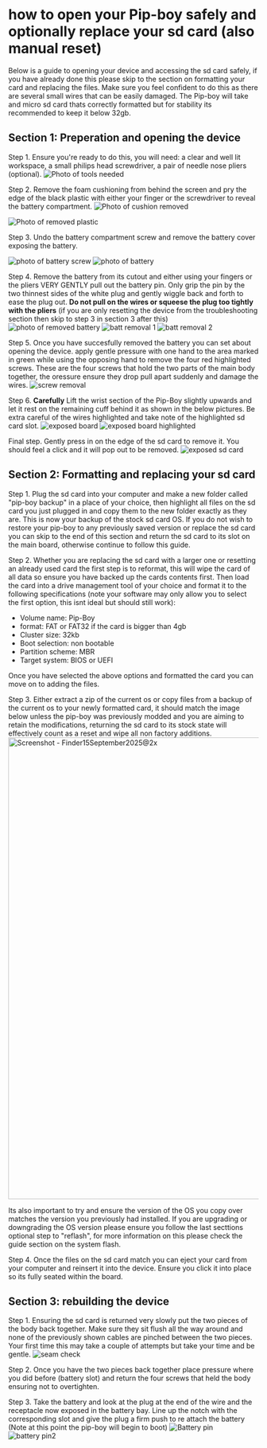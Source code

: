 # how to open your Pip-boy safely and optionally replace your sd card (also manual reset)

Below is a guide to opening your device and accessing the sd card safely, if you have already done this please skip to the section on formatting your card and replacing the files. Make sure you feel confident to do this as there are several small wires that can be easily damaged. The Pip-boy will take and micro sd card thats correctly formatted but for stability its recommended to keep it below 32gb.

## Section 1: Preperation and opening the device

Step 1. Ensure you're ready to do this, you will need: a clear and well lit workspace, a small philips head screwdriver, a pair of needle nose pliers (optional).
![Photo of tools needed](https://github.com/user-attachments/assets/6a2337fd-fe8f-4cc3-af88-88a99baf9df6)

Step 2. Remove the foam cushioning from behind the screen and pry the edge of the black plastic with either your finger or the screwdriver to reveal the battery compartment. 
![Photo of cushion removed](https://github.com/user-attachments/assets/375d94ff-3150-4a33-87c2-e1eb165f19d8)

![Photo of removed plastic](https://github.com/user-attachments/assets/d60430ef-595c-45fa-a31a-34b0018259a9)

Step 3. Undo the battery compartment screw and remove the battery cover exposing the battery.

![photo of battery screw](https://github.com/user-attachments/assets/02bb2cbc-e5a6-4a24-b61a-a27af8d37bcc)
![photo of battery](https://github.com/user-attachments/assets/a70181c3-3ed8-446a-9204-2cdd28bb7cef)

Step 4. Remove the battery from its cutout and either using your fingers or the pliers VERY GENTLY pull out the battery pin. Only grip the pin by the two thinnest sides of the white plug and gently wiggle back and forth to ease the plug out. **Do not pull on the wires or squeese the plug too tightly with the pliers** (if you are only resetting the device from the troubleshooting section then skip to step 3 in section 3 after this)
![photo of removed battery](https://github.com/user-attachments/assets/53c1f548-bed7-4e05-aae4-6a9d2c2cefa7)
![batt removal 1](https://github.com/user-attachments/assets/d1b4dcf8-0acd-4789-b90f-4122e0efab31)
![batt removal 2](https://github.com/user-attachments/assets/03517fde-8083-4b6e-8ba5-503c2694f6ce)

Step 5. Once you have succesfully removed the battery you can set about opening the device. apply gentle pressure with one hand to the area marked in green while using the opposing hand to remove the four red highlighted screws. These are the four screws that hold the two parts of the main body together, the oressure ensure they drop pull apart suddenly and damage the wires.
![screw removal](https://github.com/user-attachments/assets/7a5d896b-ff3f-420d-8390-56a411ebf281)

Step 6. **Carefully** Lift the wrist section of the Pip-Boy slightly upwards and let it rest on the remaining cuff behind it as shown in the below pictures. Be extra careful of the wires highlighted and take note of the highlighted sd card slot.
![exposed board](https://github.com/user-attachments/assets/cd690eb3-90db-4a4b-9c0c-05c33e298f5b)
![exposed board highlighted](https://github.com/user-attachments/assets/737ce987-9467-40dc-a3e9-a7037e728e54)

Final step. Gently press in on the edge of the sd card to remove it. You should feel a click and it will pop out to be removed.
![exposed sd card](https://github.com/user-attachments/assets/a4559957-9989-4500-90ac-30a040e31c6d)


## Section 2: Formatting and replacing your sd card

Step 1. Plug the sd card into your computer and make a new folder called "pip-boy backup" in a place of your choice, then highlight all files on the sd card you just plugged in and copy them to the new folder exactly as they are. This is now your backup of the stock sd card OS. If you do not wish to restore your pip-boy to any previously saved version or replace the sd card you can skip to the end of this section and return the sd card to its slot on the main board, otherwise continue to follow this guide.

Step 2. Whether you are replacing the sd card with a larger one or resetting an already used card the first step is to reformat, this will wipe the card of all data so ensure you have backed up the cards contents first. Then load the card into a drive management tool of your choice and format it to the following specifications (note your software may only allow you to select the first option, this isnt ideal but should still work):

* Volume name: Pip-Boy
* format: FAT or FAT32 if the card is bigger than 4gb
* Cluster size: 32kb
* Boot selection: non bootable
* Partition scheme: MBR
* Target system: BIOS or UEFI

Once you have selected the above options and formatted the card you can move on to adding the files.

Step 3. Either extract a zip of the current os or copy files from a backup of the current os to your newly formatted card, it should match the image below unless the pip-boy was previously modded and you are aiming to retain the modifications, returning the sd card to its stock state will effectively count as a reset and wipe all non factory additions.
<img width="1554" height="928" alt="Screenshot - Finder15September2025@2x" src="https://github.com/user-attachments/assets/d473034e-1c0f-4a00-bc72-a87476be399b" />

Its also important to try and ensure the version of the OS you copy over matches the version you previously had installed. If you are upgrading or downgrading the OS version please ensure you follow the last secttions optional step to "reflash", for more information on this please check the guide section on the system flash.

Step 4. Once the files on the sd card match you can eject your card from your computer and reinsert it into the device. Ensure you click it into place so its fully seated within the board.

## Section 3: rebuilding the device

Step 1. Ensuring the sd card is returned very slowly put the two pieces of the body back together. Make sure they sit flush all the way around and none of the previously shown cables are pinched between the two pieces. Your first time this may take a couple of attempts but take your time and be gentle.
![seam check](https://github.com/user-attachments/assets/b1beb447-8980-4193-af48-096d52ce4d52)

Step 2. Once you have the two pieces back together place pressure where you did before (battery slot) and return the four screws that held the body ensuring not to overtighten.

Step 3. Take the battery and look at the plug at the end of the wire and the receptacle now exposed in the battery bay. Line up the notch with the corresponding slot and give the plug a firm push to re attach the battery (Note at this point the pip-boy will begin to boot)
![Battery pin](https://github.com/user-attachments/assets/22ed949f-5c1e-4fe8-949f-85ff3a6ad79a)
![battery pin2](https://github.com/user-attachments/assets/8ddac90c-2b6a-4084-8153-7c487ba2dda7)

